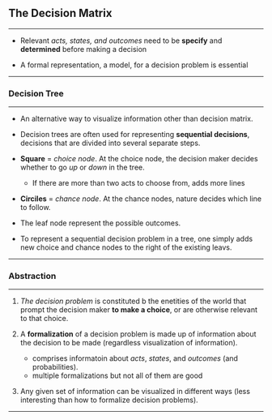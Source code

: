 ## The Decision Matrix
---
- Relevant *acts, states, and outcomes* need to be **specify** and **determined** before making a decision

- A formal representation, a model, for a decision problem is essential
  
---
### Decision Tree
---

- An alternative way to visualize information other than decision matrix. 

- Decision trees are often used for representing **sequential decisions**, decisions that are divided into several separate steps.

- **Square** = *choice node*. At the choice node, the decision maker decides whether to go *up* or *down* in the tree.
  - If there are more than two acts to choose from, adds more lines

- **Circiles** = *chance node*. At the chance nodes, nature decides which line to follow.

- The leaf node represent the possible outcomes.

- To represent a sequential decision problem in a tree, one simply adds new choice and chance nodes to the right of the existing leavs.

---
### Abstraction
---

1. *The decision problem* is constituted b the enetities of the world that prompt the decision maker **to make a choice**, or are otherwise relevant to that choice.

2. A **formalization** of a decision problem is made up of information about the decision to be made (regardless visualization of information).
   - comprises informatoin about *acts*, *states*, and *outcomes* (and probabilities).
   - multiple formalizations but not all of them are good

3. Any given set of information can be visualized in different ways (less interesting than how to formalize decision problems).

---